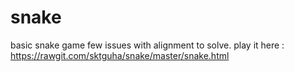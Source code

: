 # snake
basic snake game
few issues with alignment to solve.
play it here :  https://rawgit.com/sktguha/snake/master/snake.html
